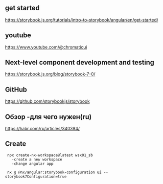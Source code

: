 ## get started
https://storybook.js.org/tutorials/intro-to-storybook/angular/en/get-started/

## youtube
https://www.youtube.com/@chromaticui

## Next-level component development and testing
https://storybook.js.org/blog/storybook-7-0/

## GitHub
https://github.com/storybookjs/storybook

## Обзор -для чего нужен(ru)
https://habr.com/ru/articles/340384/

## Create
```
 npx create-nx-workspace@latest wsx01_sb
   -create a new workspace
   -change angular app
     
 nx g @nx/angular:storybook-configuration ui --storybook7Configuration=true
```